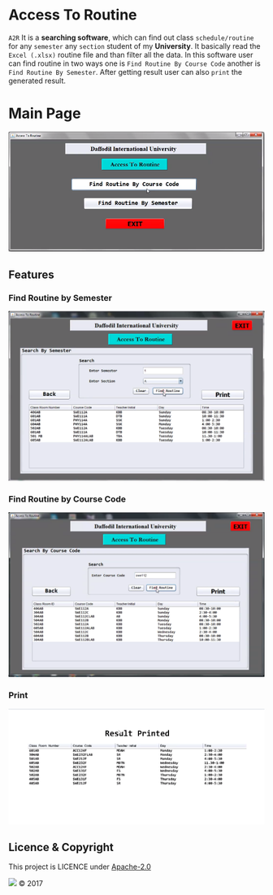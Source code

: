 # Access To Routine

`A2R` It is a **searching software**, which can find out class `schedule/routine` for any `semester` any `section` student of my **University**. It basically read the `Excel (.xlsx)` routine file and than filter all the data. In this software user can find routine in two ways one is `Find Routine By Course Code` another is `Find Routine By Semester`. After getting result user can also `print` the generated result.

# Main Page
![Main_Page](https://github.com/78526Nasir/AccessToRoutine/blob/master/images/Main_Page.png)

## Features

### Find Routine by Semester
![Find_Routine_By_Semester](https://github.com/78526Nasir/AccessToRoutine/blob/master/images/Find_Routine_By_Semester.png)

### Find Routine by Course Code
![Fin_Routine_By_Course_Code](https://github.com/78526Nasir/AccessToRoutine/blob/master/images/Find_Routine_By_Course_Code.png)

### Print
![Printed_Result](https://github.com/78526Nasir/AccessToRoutine/blob/master/images/Printed_Result.png)

## Licence & Copyright 
This project is LICENCE under <a href=https://github.com/78526Nasir/AccessToRoutine/blob/master/LICENCE.md>Apache-2.0</a>

![](https://github.com/78526Nasir) &copy; 2017
